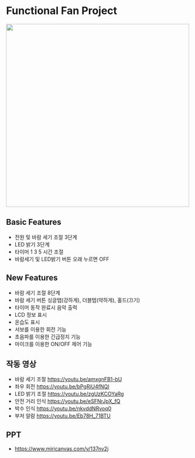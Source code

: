 # Functional Fan Project
<p align="left">
  <img src="https://github.com/HeadlessJohn/func_fan/assets/159260193/148258d4-1f3f-457f-b6b1-5e7613db7762", img width = "500px">
</p>


## Basic Features
 - 전원 및 바람 세기 조절 3단계
 - LED 밝기 3단계
 - 타이머 1 3 5 시간 조절
 - 바람세기 및 LED밝기 버튼 오래 누르면 OFF

## New Features
 - 바람 세기 조절 8단계
 - 바람 세기 버튼 싱글탭(강하게), 더블탭(약하게), 홀드(끄기)
 - 타이머 동작 완료시 음악 출력
 - LCD 정보 표시
 - 온습도 표시
 - 서보를 이용한 회전 기능
 - 초음파를 이용한 긴급정지 기능
 - 마이크를 이용한 ON/OFF 제어 기능

## 작동 영상
 - 바람 세기 조절 https://youtu.be/amxgnFB1-bU
 - 좌우 회전 https://youtu.be/bPgRiU4fNQI
 - LED 밝기 조절 https://youtu.be/zgUzKCOYaRg
 - 안전 거리 인식 https://youtu.be/eSFNrJpX_fQ
 - 박수 인식 https://youtu.be/nkvddNRvoq0
 - 부저 알람 https://youtu.be/Eb78H_71BTU

## PPT
 - https://www.miricanvas.com/v/137nv2j